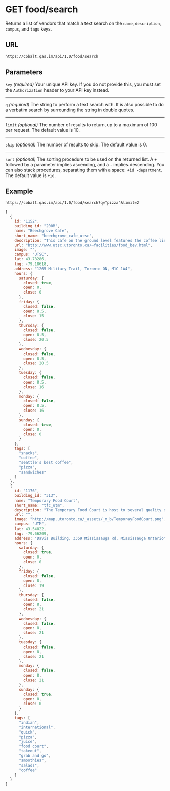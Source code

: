 # GET food/search

Returns a list of vendors that match a text search on the `name`, `description`, `campus`, and `tags` keys.

## URL

```
https://cobalt.qas.im/api/1.0/food/search
```

## Parameters

`key` _(required)_
Your unique API key. If you do not provide this, you must set the `Authorization` header to your API key instead.
- - -
`q` _(required)_
The string to perform a text search with. It is also possible to do a verbatim search by surrounding the string in double quotes.
- - -
`limit` _(optional)_
The number of results to return, up to a maximum of 100 per request. The default value is 10.
- - -
`skip` _(optional)_
The number of results to skip. The default value is 0.
- - -
`sort` _(optional)_
The sorting procedure to be used on the returned list. A `+` followed by a parameter implies ascending, and a `-` implies descending. You can also stack procedures, separating them with a space: `+id -department`. The default value is `+id`.

## Example

```
https://cobalt.qas.im/api/1.0/food/search?q="pizza"&limit=2
```

```js
[
  {
    id: "1152",
    building_id: "200M",
    name: "Beechgrove Cafe",
    short_name: "beechgrove_cafe_utsc",
    description: "This cafe on the ground level features the coffee line from Seattle's Best Coffee as well as quick grab and go snack items, sandwiches, cold beverages and Pizza Pizza slices. For hours of operation, visit http://uoft.me/utscfood",
    url: "http://www.utsc.utoronto.ca/~facilities/food_bev.html",
    image: "",
    campus: "UTSC",
    lat: 43.78286,
    lng: -79.18618,
    address: "1265 Military Trail, Toronto ON, M1C 1A4",
    hours: {
      saturday: {
        closed: true,
        open: 0,
        close: 0
      },
      friday: {
        closed: false,
        open: 8.5,
        close: 15
      },
      thursday: {
        closed: false,
        open: 8.5,
        close: 20.5
      },
      wednesday: {
        closed: false,
        open: 8.5,
        close: 20.5
      },
      tuesday: {
        closed: false,
        open: 8.5,
        close: 16
      },
      monday: {
        closed: false,
        open: 8.5,
        close: 16
      },
      sunday: {
        closed: true,
        open: 0,
        close: 0
      }
    },
    tags: [
      "snacks",
      "coffee",
      "seattle's best coffee",
      "pizza",
      "sandwiches"
    ]
  },
  {
    id: "1176",
    building_id: "313",
    name: "Temporary Food Court",
    short_name: "tfc_utm",
    description: "The Temporary Food Court is host to several quality dining options including: *Booster Juice *Elements *International Kitchen *Pizza Pizza *Quick Cuisine *Tandoori Indian Cuisine *Tim Hortons Express *Deli (Opening 2014) *Hours subject to change",
    url: "",
    image: "http://map.utoronto.ca/_assets/_m_b/TemporayFoodCourt.png",
    campus: "UTM",
    lat: 43.54822,
    lng: -79.66209,
    address: "Davis Building, 3359 Mississauga Rd. Mississauga Ontario",
    hours: {
      saturday: {
        closed: true,
        open: 0,
        close: 0
      },
      friday: {
        closed: false,
        open: 8,
        close: 19
      },
      thursday: {
        closed: false,
        open: 8,
        close: 21
      },
      wednesday: {
        closed: false,
        open: 8,
        close: 21
      },
      tuesday: {
        closed: false,
        open: 8,
        close: 21
      },
      monday: {
        closed: false,
        open: 8,
        close: 21
      },
      sunday: {
        closed: true,
        open: 0,
        close: 0
      }
    },
    tags: [
      "indian",
      "international",
      "quick",
      "pizza",
      "juice",
      "food court",
      "takeout",
      "grab and go",
      "smoothies",
      "salads",
      "coffee"
    ]
  }
]
```
